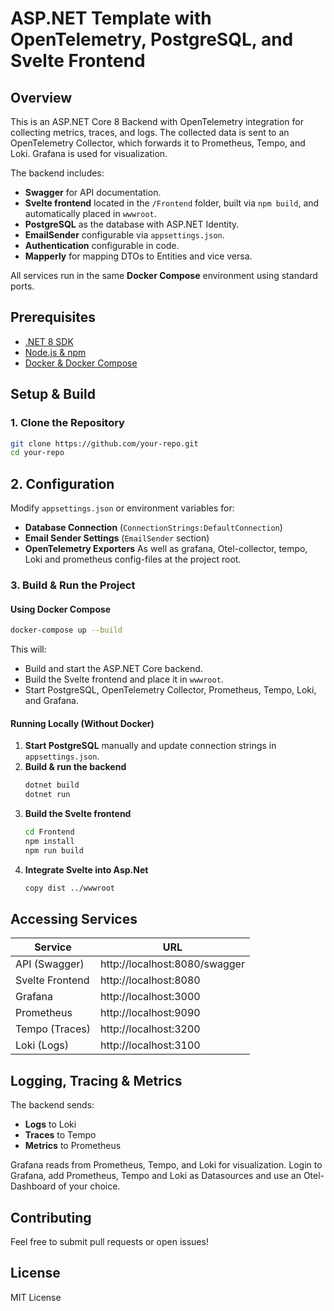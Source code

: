 # ASP.NET Template with OpenTelemetry, PostgreSQL, and Svelte Frontend

## Overview
This is an ASP.NET Core 8 Backend with OpenTelemetry integration for collecting metrics, traces, and logs. The collected data is sent to an OpenTelemetry Collector, which forwards it to Prometheus, Tempo, and Loki. Grafana is used for visualization.

The backend includes:
- **Swagger** for API documentation.
- **Svelte frontend** located in the `/Frontend` folder, built via `npm build`, and automatically placed in `wwwroot`.
- **PostgreSQL** as the database with ASP.NET Identity.
- **EmailSender** configurable via `appsettings.json`.
- **Authentication** configurable in code.
- **Mapperly** for mapping DTOs to Entities and vice versa.

All services run in the same **Docker Compose** environment using standard ports.

## Prerequisites
- [.NET 8 SDK](https://dotnet.microsoft.com/en-us/download/dotnet/8.0)
- [Node.js & npm](https://nodejs.org/)
- [Docker & Docker Compose](https://www.docker.com/)

## Setup & Build
### 1. Clone the Repository
```sh
git clone https://github.com/your-repo.git
cd your-repo
```
## 2. Configuration
Modify `appsettings.json` or environment variables for:
- **Database Connection** (`ConnectionStrings:DefaultConnection`)
- **Email Sender Settings** (`EmailSender` section)
- **OpenTelemetry Exporters**
As well as grafana, Otel-collector, tempo, Loki and prometheus config-files at the project root.

### 3. Build & Run the Project
#### Using Docker Compose
```sh
docker-compose up --build
```
This will:
- Build and start the ASP.NET Core backend.
- Build the Svelte frontend and place it in `wwwroot`.
- Start PostgreSQL, OpenTelemetry Collector, Prometheus, Tempo, Loki, and Grafana.

#### Running Locally (Without Docker)
1. **Start PostgreSQL** manually and update connection strings in `appsettings.json`.
2. **Build & run the backend**
   ```sh
   dotnet build
   dotnet run
   ```
3. **Build the Svelte frontend**
   ```sh
   cd Frontend
   npm install
   npm run build
   ```
4. **Integrate Svelte into Asp.Net**
   ```sh
   copy dist ../wwwroot
   ```

## Accessing Services
| Service              | URL                           |
|----------------------|-------------------------------|
| API (Swagger)       | http://localhost:8080/swagger |
| Svelte Frontend     | http://localhost:8080         |
| Grafana             | http://localhost:3000         |
| Prometheus          | http://localhost:9090         |
| Tempo (Traces)      | http://localhost:3200         |
| Loki (Logs)         | http://localhost:3100         |

## Logging, Tracing & Metrics
The backend sends:
- **Logs** to Loki
- **Traces** to Tempo
- **Metrics** to Prometheus

Grafana reads from Prometheus, Tempo, and Loki for visualization.
Login to Grafana, add Prometheus, Tempo and Loki as Datasources and use an Otel-Dashboard of your choice. 

## Contributing
Feel free to submit pull requests or open issues!

## License
MIT License

